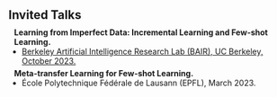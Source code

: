 <h1 id="invited-talks"></h1>

<h2 style="margin: 60px 0px 10px;">Invited Talks</h2>


<h4 style="margin:0 10px 0;">Learning from Imperfect Data: Incremental Learning and Few-shot Learning.</h4>
<ul style="margin:0 0 5px;">
  <li><a href="https://bair.berkeley.edu/"><autocolor>Berkeley Artificial Intelligence Research Lab (BAIR), UC Berkeley, October 2023.</autocolor></a></li>
</ul>

<h4 style="margin:0 10px 0;">Meta-transfer Learning for Few-shot Learning.</h4>
<ul style="margin:0 0 5px;">
  <li>École Polytechnique Fédérale de Lausann (EPFL), March 2023.</li>
</ul>

